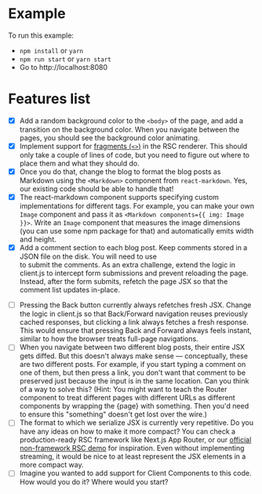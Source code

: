 # Example

To run this example:

- `npm install` or `yarn`
- `npm run start` or `yarn start`
- Go to http://localhost:8080

# Features list

- [x] Add a random background color to the `<body>` of the page, and add a transition on the background color. When you navigate between the pages, you should see the background color animating.
- [x] Implement support for [fragments (`<>`)](https://react.dev/reference/react/Fragment) in the RSC renderer. This should only take a couple of lines of code, but you need to figure out where to place them and what they should do.
- [x] Once you do that, change the blog to format the blog posts as Markdown using the `<Markdown>` component from `react-markdown`. Yes, our existing code should be able to handle that!
- [x] The react-markdown component supports specifying custom implementations for different tags. For example, you can make your own `Image` component and pass it as `<Markdown components={{ img: Image }}>`. Write an `Image` component that measures the image dimensions (you can use some npm package for that) and automatically emits width and height.
- [x] Add a comment section to each blog post. Keep comments stored in a JSON file on the disk. You will need to use <form> to submit the comments. As an extra challenge, extend the logic in client.js to intercept form submissions and prevent reloading the page. Instead, after the form submits, refetch the page JSX so that the comment list updates in-place.
- [ ] Pressing the Back button currently always refetches fresh JSX. Change the logic in client.js so that Back/Forward navigation reuses previously cached responses, but clicking a link always fetches a fresh response. This would ensure that pressing Back and Forward always feels instant, similar to how the browser treats full-page navigations.
- [ ] When you navigate between two different blog posts, their entire JSX gets diffed. But this doesn't always make sense — conceptually, these are two different posts. For example, if you start typing a comment on one of them, but then press a link, you don't want that comment to be preserved just because the input is in the same location. Can you think of a way to solve this? (Hint: You might want to teach the Router component to treat different pages with different URLs as different components by wrapping the {page} with something. Then you'd need to ensure this "something" doesn't get lost over the wire.)
- [ ] The format to which we serialize JSX is currently very repetitive. Do you have any ideas on how to make it more compact? You can check a production-ready RSC framework like Next.js App Router, or our [official non-framework RSC demo](https://github.com/reactjs/server-components-demo) for inspiration. Even without implementing streaming, it would be nice to at least represent the JSX elements in a more compact way.
- [ ] Imagine you wanted to add support for Client Components to this code. How would you do it? Where would you start?
